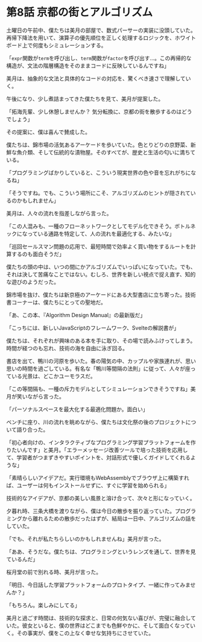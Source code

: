 # 第8話 京都の街とアルゴリズム

土曜日の午前中、僕たちは美月の部屋で、数式パーサーの実装に没頭していた。再帰下降法を用いて、演算子の優先順位を正しく処理するロジックを、ホワイトボード上で何度もシミュレーションする。

「`expr`関数が`term`を呼び出し、`term`関数が`factor`を呼び出す…。この再帰的な構造が、文法の階層構造をそのままコードに反映しているんですね」

美月は、抽象的な文法と具体的なコードの対応を、驚くべき速さで理解していく。

午後になり、少し煮詰まってきた僕たちを見て、美月が提案した。

「拓海先輩、少し休憩しませんか？ 気分転換に、京都の街を散歩するのはどうでしょう」

その提案に、僕は喜んで賛成した。

僕たちは、錦市場の活気あるアーケードを歩いていた。色とりどりの京野菜、新鮮な魚介類、そして伝統的な漬物屋。そのすべてが、歴史と生活の匂いに満ちている。

「プログラミングばかりしていると、こういう現実世界の色や音を忘れがちになるね」

「そうですね。でも、こういう場所にこそ、アルゴリズムのヒントが隠されているのかもしれません」

美月は、人々の流れを指差しながら言った。

「この人混みも、一種のフローネットワークとしてモデル化できそう。ボトルネックになっている通路を特定して、人の流れを最適化する、みたいな」

「巡回セールスマン問題の応用で、最短時間で効率よく買い物をするルートを計算するのも面白そうだ」

僕たちの頭の中は、いつの間にかアルゴリズムでいっぱいになっていた。でも、それは決して苦痛なことではない。むしろ、世界を新しい視点で捉え直す、知的な遊びのようだった。

錦市場を抜け、僕たちは新京極のアーケードにある大型書店に立ち寄った。技術書コーナーは、僕たちにとっての聖地だ。

「あ、この本、『Algorithm Design Manual』の最新版だ」

「こっちには、新しいJavaScriptのフレームワーク、Svelteの解説書が」

僕たちは、それぞれが興味のある本を手に取り、その場で読みふけってしまう。時間が経つのも忘れ、技術の海を自由に泳ぎ回る。

書店を出て、鴨川の河原を歩いた。春の陽気の中、カップルや家族連れが、思い思いの時間を過ごしている。有名な「鴨川等間隔の法則」に従って、人々が座っている光景は、どこかユーモラスだ。

「この等間隔も、一種の斥力モデルとしてシミュレーションできそうですね」美月が笑いながら言った。

「パーソナルスペースを最大化する最適化問題か。面白い」

ベンチに座り、川の流れを眺めながら、僕たちは文化祭の後のプロジェクトについて語り合った。

「初心者向けの、インタラクティブなプログラミング学習プラットフォームを作りたいんです」と美月。「エラーメッセージ改善ツールで培った技術を応用して、学習者がつまずきやすいポイントを、対話形式で優しくガイドしてくれるような」

「素晴らしいアイデアだ。実行環境もWebAssemblyでブラウザ上に構築すれば、ユーザーは何もインストールせずに、すぐに学習を始められる」

技術的なアイデアが、京都の美しい風景と溶け合って、次々と形になっていく。

夕暮れ時、三条大橋を渡りながら、僕は今日の散歩を振り返っていた。プログラミングから離れるための散歩だったはずが、結局は一日中、アルゴリズムの話をしていた。

「でも、それが私たちらしいのかもしれませんね」美月が言った。

「ああ、そうだな。僕たちは、プログラミングというレンズを通して、世界を見ているんだ」

桜月堂の前で別れる時、美月が言った。

「明日、今日話した学習プラットフォームのプロトタイプ、一緒に作ってみませんか？」

「もちろん。楽しみにしてる」

美月と過ごす時間は、技術的な探求と、日常の何気ない喜びが、完璧に融合していた。彼女といると、僕の世界はどこまでも色鮮やかに、そして面白くなっていく。その事実が、僕をこの上なく幸せな気持ちにさせていた。

